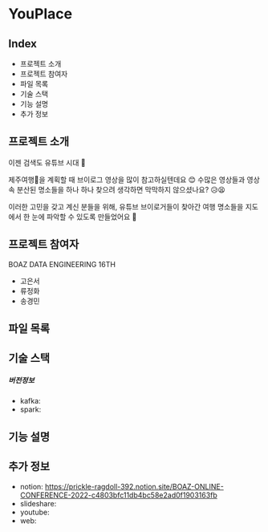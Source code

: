 # YouPlace
## Index
* 프로젝트 소개
* 프로젝트 참여자
* 파일 목록
* 기술 스택
* 기능 설명
* 추가 정보



## 프로젝트 소개
이젠 검색도 유튜브 시대 🎈

제주여행🌴을 계획할 때 브이로그 영상을 많이 참고하실텐데요 😊
수많은 영상들과 영상 속 분산된 명소들을 하나 하나 찾으려 생각하면 막막하지 않으셨나요? 😥😫

이러한 고민을 갖고 계신 분들을 위해, 유튜브 브이로거들이 찾아간 여행 명소들을 지도에서 한 눈에 파악할 수 있도록 만들었어요 💙


## 프로젝트 참여자
BOAZ DATA ENGINEERING 16TH
* 고은서
* 류정화
* 송경민

## 파일 목록


## 기술 스택
##### 버전정보
* kafka:
* spark:

## 기능 설명

## 추가 정보
* notion: https://prickle-ragdoll-392.notion.site/BOAZ-ONLINE-CONFERENCE-2022-c4803bfc11db4bc58e2ad0f1903163fb
* slideshare:
* youtube:
* web: 
